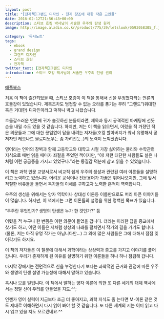 ```yaml
---
layout: post
title: "[전자책]그랜드 디자인 - 천지 창조에 대한 작은 고민들"
date: 2016-02-12T21:56:43+00:00
description: 스티브 호킹 박사남이 서술한 우주의 탄생 원리
image: http://image.aladin.co.kr/product/775/39/letslook/0593058305_f.jpg

category: '독서노트'  
tags: 
  - ebook
  - grand design
  - 그랜드 디자인
  - 스티브 호킹
  - 전자책
twitter_text: [전자책]그랜드 디자인
introduction: 스티브 호킹 박사남이 서술한 우주의 탄생 원리
---
```


[애플북스](https://itunes.apple.com/us/book/the-grand-design/id418649088?mt=11)

처음 이 책이 출간되었을 때, 스티브 호킹이 이 책을 통해서 신을 부정했다라는 언론의 호들갑이 있었습니다. 제목조차도 범접할 수 없는 오라를 풍기는 무려 &#8220;그랜드&#8221;(위대한 혹은 거대한) 디자인이라고 떡하니 박고 나왔습니다.

호들갑스러운 언론에 귀가 솔깃하신 분들이라면, 제목과 동시 공격적인 마케팅에 선뜻 손을 내밀 수도 있을 것 같습니다. 하지만, 저는 이 책을 읽으면서, 어렸을 적 가졌던 작은 의문들과 그에 대한 끊임없이 답을 내려는 저자들(호킹 할아버지가 워낙 유명해서 공저자인 레오나드 믈로디노우는 좀 가려진듯..)의 노력이 느껴졌습니다.

영어라는 언어의 장벽과 함께 고등학교와 대학교 시절 가장 싫어하는 물리와 수학관련 지식으로 매번 읽을 때마자 좌절을 주었던 책이지만, &#8220;아! 저런 대단한 사람들도 실은 나처럼 이런 궁금증을 가지고 있었구나.&#8221;라는 동질감 덕분에 참고 읽을 수 있었습니다.

이 책은 과학 인문 교양서로서 비교적 쉽게 우주의 생성과 관련된 여러 이론들을 설명하려고 노력하고 있습니다. 어려운 공식이나 전문용어가 가끔은 튀어나오지만, 그에 앞서 적절한 비유들을 들면서 독자들의 이해를 구하고자 노력한 흔적이 역력합니다.

우주의 생성을 위해서는 양자 역학이나 상대성 이론등 이름만으로도 머리 아픈 이야기들이 많습니다. 하지만, 이 책에서는 그런 이론들의 설명을 위한 명백한 목표가 있습니다.

&#8220;우주란 무엇인가? 생명의 탄생은 누가 한 것인가?&#8221; 등

어렸을 적 누구나 한 번쯤은 이런 의문이 들었을 겁니다. 더러는 이러한 답을 종교에서 찾기도 하고, 어떤 이들은 저처럼 상상의 나래를 펼치면서 작가의 길을 가기도 합니다.(물론, 저는 아직 유명 작가는 아닙니다만&#8230;) 그 외에 많은 사람들은 그에 대해서 점점 잊어각기도 하지요. 

이 책의 저자들은 이 질문에 대해서 과학이라는 상상력과 종교를 가지고 이야기를 풀어 갑니다. 우리가 존재하게 된 이유를 설명하기 위한 이론들을 하나 하나 점검해 갑니다.

마지막 장에서는 전면적으로 신을 부정한다기 보다는 과학적인 근거와 관점에 따른 우주와 생명의 탄생 설명 가능성에 대해서 말하고 있습니다. 

혹시나 모를 일입니다. 이 책에서 말하는 양자 이론에 의한 또 다른 세계의 대체 역사에서는 정말 신이 우리를 만들었을 지도.^^;

언젠가 영어 실력이 지금보다 조금 더 좋아지고, 과학 지식도 좀 는다면 M-이론 같은 것도 제대로 이해하면서 다시 읽어 봐야 할 것 같습니다. 또 다른 세계의 저는 이미 읽고 다시 읽고 있을 지도 모르겠네요.^^